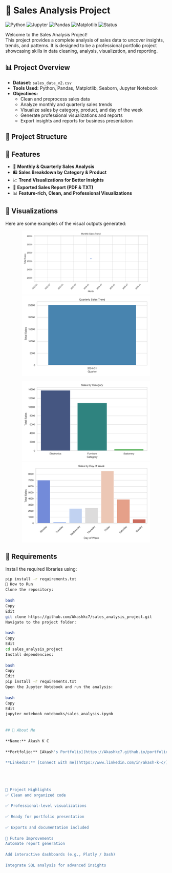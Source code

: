 # 🛒 Sales Analysis Project

![Python](https://img.shields.io/badge/Python-3.8-blue.svg)
![Jupyter](https://img.shields.io/badge/Jupyter-Notebook-orange.svg)
![Pandas](https://img.shields.io/badge/Pandas-Data%20Analysis-green.svg)
![Matplotlib](https://img.shields.io/badge/Matplotlib-Visualization-orange.svg)
![Status](https://img.shields.io/badge/Status-Completed-brightgreen.svg)

Welcome to the Sales Analysis Project!  
This project provides a complete analysis of sales data to uncover insights, trends, and patterns. It is designed to be a professional portfolio project showcasing skills in data cleaning, analysis, visualization, and reporting.

## 📊 Project Overview

- **Dataset:** `sales_data_v2.csv`  
- **Tools Used:** Python, Pandas, Matplotlib, Seaborn, Jupyter Notebook
- **Objectives:**
  - Clean and preprocess sales data
  - Analyze monthly and quarterly sales trends
  - Visualize sales by category, product, and day of the week
  - Generate professional visualizations and reports
  - Export insights and reports for business presentation

## 📂 Project Structure




## 🚀 Features

- 📅 **Monthly & Quarterly Sales Analysis**
- 🛍️ **Sales Breakdown by Category & Product**
- 📈 **Trend Visualizations for Better Insights**
- 📝 **Exported Sales Report (PDF & TXT)**
- 📊 **Feature-rich, Clean, and Professional Visualizations**

## 📸 Visualizations

Here are some examples of the visual outputs generated:

<p align="center">
  <img src="notebooks/plots/monthly_sales_trend.png" width="400" alt="Monthly Sales Trend">
  <img src="notebooks/plots/quarterly_sales_trend.png" width="400" alt="Quarterly Sales Trend">
</p>

<p align="center">
  <img src="notebooks/plots/sales_by_category.png" width="400" alt="Sales by Category">
  <img src="notebooks/plots/sales_by_day_of_week.png" width="400" alt="Sales by Day of Week">
</p>

## 🧩 Requirements

Install the required libraries using:

```bash
pip install -r requirements.txt
📑 How to Run
Clone the repository:

bash
Copy
Edit
git clone https://github.com/Akashkc7/sales_analysis_project.git
Navigate to the project folder:

bash
Copy
Edit
cd sales_analysis_project
Install dependencies:

bash
Copy
Edit
pip install -r requirements.txt
Open the Jupyter Notebook and run the analysis:

bash
Copy
Edit
jupyter notebook notebooks/sales_analysis.ipynb


## 👤 About Me

**Name:** Akash K C

**Portfolio:** [Akash's Portfolio](https://Akashkc7.github.io/portfolio/)

**LinkedIn:** [Connect with me](https://www.linkedin.com/in/akash-k-c/)




🌟 Project Highlights
✅ Clean and organized code

✅ Professional-level visualizations

✅ Ready for portfolio presentation

✅ Exports and documentation included

📌 Future Improvements
Automate report generation

Add interactive dashboards (e.g., Plotly / Dash)

Integrate SQL analysis for advanced insights


